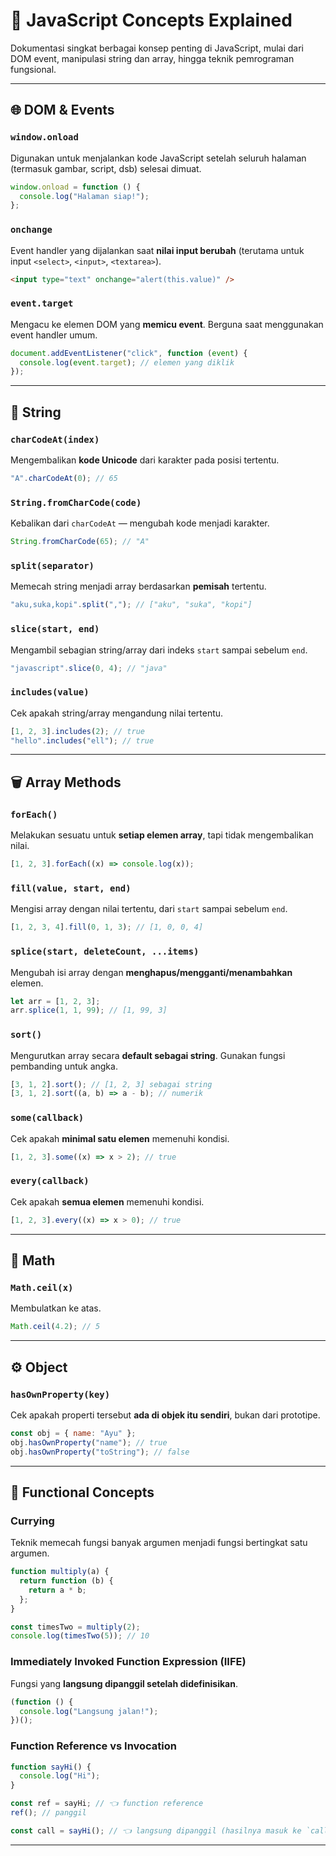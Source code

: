 # 📘 JavaScript Concepts Explained

Dokumentasi singkat berbagai konsep penting di JavaScript, mulai dari DOM event, manipulasi string dan array, hingga teknik pemrograman fungsional.

---

## 🌐 DOM & Events

### `window.onload`

Digunakan untuk menjalankan kode JavaScript setelah seluruh halaman (termasuk gambar, script, dsb) selesai dimuat.

```js
window.onload = function () {
  console.log("Halaman siap!");
};
```

### `onchange`

Event handler yang dijalankan saat **nilai input berubah** (terutama untuk input `<select>`, `<input>`, `<textarea>`).

```html
<input type="text" onchange="alert(this.value)" />
```

### `event.target`

Mengacu ke elemen DOM yang **memicu event**. Berguna saat menggunakan event handler umum.

```js
document.addEventListener("click", function (event) {
  console.log(event.target); // elemen yang diklik
});
```

---

## 🐡 String

### `charCodeAt(index)`

Mengembalikan **kode Unicode** dari karakter pada posisi tertentu.

```js
"A".charCodeAt(0); // 65
```

### `String.fromCharCode(code)`

Kebalikan dari `charCodeAt` — mengubah kode menjadi karakter.

```js
String.fromCharCode(65); // "A"
```

### `split(separator)`

Memecah string menjadi array berdasarkan **pemisah** tertentu.

```js
"aku,suka,kopi".split(","); // ["aku", "suka", "kopi"]
```

### `slice(start, end)`

Mengambil sebagian string/array dari indeks `start` sampai sebelum `end`.

```js
"javascript".slice(0, 4); // "java"
```

### `includes(value)`

Cek apakah string/array mengandung nilai tertentu.

```js
[1, 2, 3].includes(2); // true
"hello".includes("ell"); // true
```

---

## 🗑️ Array Methods

### `forEach()`

Melakukan sesuatu untuk **setiap elemen array**, tapi tidak mengembalikan nilai.

```js
[1, 2, 3].forEach((x) => console.log(x));
```

### `fill(value, start, end)`

Mengisi array dengan nilai tertentu, dari `start` sampai sebelum `end`.

```js
[1, 2, 3, 4].fill(0, 1, 3); // [1, 0, 0, 4]
```

### `splice(start, deleteCount, ...items)`

Mengubah isi array dengan **menghapus/mengganti/menambahkan** elemen.

```js
let arr = [1, 2, 3];
arr.splice(1, 1, 99); // [1, 99, 3]
```

### `sort()`

Mengurutkan array secara **default sebagai string**. Gunakan fungsi pembanding untuk angka.

```js
[3, 1, 2].sort(); // [1, 2, 3] sebagai string
[3, 1, 2].sort((a, b) => a - b); // numerik
```

### `some(callback)`

Cek apakah **minimal satu elemen** memenuhi kondisi.

```js
[1, 2, 3].some((x) => x > 2); // true
```

### `every(callback)`

Cek apakah **semua elemen** memenuhi kondisi.

```js
[1, 2, 3].every((x) => x > 0); // true
```

---

## 🧪 Math

### `Math.ceil(x)`

Membulatkan ke atas.

```js
Math.ceil(4.2); // 5
```

---

## ⚙️ Object

### `hasOwnProperty(key)`

Cek apakah properti tersebut **ada di objek itu sendiri**, bukan dari prototipe.

```js
const obj = { name: "Ayu" };
obj.hasOwnProperty("name"); // true
obj.hasOwnProperty("toString"); // false
```

---

## 🔧 Functional Concepts

### Currying

Teknik memecah fungsi banyak argumen menjadi fungsi bertingkat satu argumen.

```js
function multiply(a) {
  return function (b) {
    return a * b;
  };
}

const timesTwo = multiply(2);
console.log(timesTwo(5)); // 10
```

### Immediately Invoked Function Expression (IIFE)

Fungsi yang **langsung dipanggil setelah didefinisikan**.

```js
(function () {
  console.log("Langsung jalan!");
})();
```

### Function Reference vs Invocation

```js
function sayHi() {
  console.log("Hi");
}

const ref = sayHi; // 👈 function reference
ref(); // panggil

const call = sayHi(); // 👈 langsung dipanggil (hasilnya masuk ke `call`)
```

---
